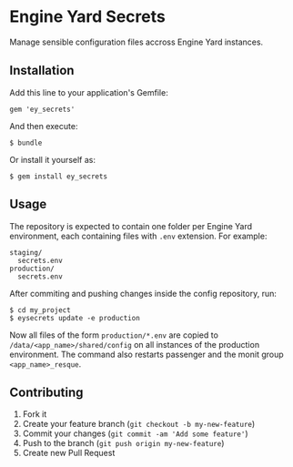 # Engine Yard Secrets

Manage sensible configuration files accross Engine Yard instances.

## Installation

Add this line to your application's Gemfile:

    gem 'ey_secrets'

And then execute:

    $ bundle

Or install it yourself as:

    $ gem install ey_secrets

## Usage

The repository is expected to contain one folder per Engine Yard
environment, each containing files with `.env` extension. For example:

    staging/
      secrets.env
    production/
      secrets.env

After commiting and pushing changes inside the config repository, run:

    $ cd my_project
    $ eysecrets update -e production
    
Now all files of the form `production/*.env` are copied
to `/data/<app_name>/shared/config` on all instances of the production
environment. The command also restarts passenger and the monit group
`<app_name>_resque`.

## Contributing

1. Fork it
2. Create your feature branch (`git checkout -b my-new-feature`)
3. Commit your changes (`git commit -am 'Add some feature'`)
4. Push to the branch (`git push origin my-new-feature`)
5. Create new Pull Request
